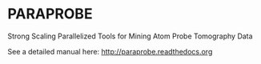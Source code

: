 # PARAPROBE
Strong Scaling Parallelized Tools for Mining Atom Probe Tomography Data

See a detailed manual here: http://paraprobe.readthedocs.org
